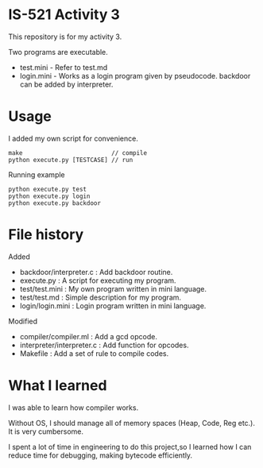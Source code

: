 # IS-521 Activity 3

This repository is for my activity 3.

Two programs are executable.

- test.mini  - Refer to test.md
- login.mini - Works as a login program given by pseudocode.
             backdoor can be added by interpreter.

# Usage

I added my own script for convenience.
	
	make 				         // compile
	python execute.py [TESTCASE] // run


Running example

	python execute.py test
	python execute.py login
	python execute.py backdoor

# File history

Added
- backdoor/interpreter.c : Add backdoor routine.
- execute.py 			 : A script for executing my program.
- test/test.mini 		 : My own program written in mini language.
- test/test.md 		     : Simple description for my program.
- login/login.mini  	 : Login program written in mini language.

Modified
- compiler/compiler.ml   : Add a gcd opcode.
- interpreter/interpreter.c : Add function for opcodes.
- Makefile      : Add a set of rule to compile codes.

# What I learned

I was able to learn how compiler works.

Without OS, I should manage all of memory spaces (Heap, Code, Reg etc.). It is very cumbersome.

I spent a lot of time in engineering to do this project,so I learned how I can reduce time for debugging, making bytecode efficiently. 
